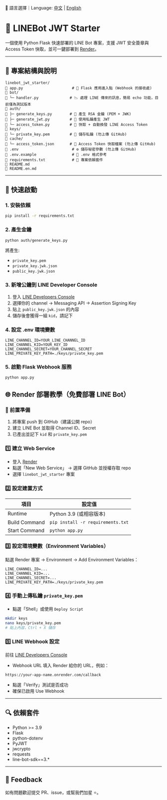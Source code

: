 📘 語言選擇｜Language: [中文](README.md) | [English](README.en.md)

# 🤖 LINEBot JWT Starter

一個使用 Python Flask 快速部署的 LINE Bot 專案，支援 JWT 安全簽章與 Access Token 快取，並可一鍵部署到 [Render](https://render.com)。

---

## 📁 專案結構與說明

```plaintext
linebot_jwt_starter/
🔼 app.py                      # 🔁 Flask 應用進入點 (Webhook 的接收處)
🔼 bot/
🔼 └─ handler.py              # 📉 處理 LINE 傳來的訊息，簡易 echo 功能，目前僅為測試版本
🔼 auth/
🔼 ├─ generate_keys.py        # 🔐 產生 RSA 金鑰 (PEM + JWK)
🔼 ├─ generate_jwt.py         # 🔐 使用私鑰產生 JWT
🔼 └─ access_token.py         # 🔑 快取 + 自動換發 LINE Access Token
🔼 keys/
🔼 └─ private_key.pem         # 🔐 儲存私鑰 (勿上傳 GitHub)
🔼 cache/
🔼 └─ access_token.json       # 🗾 Access Token 快取檔案 (勿上傳 GitHub)
🔼 .env                        # ⚙️ 儲存秘密參數 (勿上傳 GitHub)
🔼 .env.example                # 📄 .env 格式參考
🔼 requirements.txt            # 📆 專案依賴套件
🔼 README.md
🔼 README.en.md
```

---

## 🚀 快速啟動

### 1. 安裝依賴

```bash
pip install -r requirements.txt
```

### 2. 產生金鑰

```bash
python auth/generate_keys.py
```

將產生:

* `private_key.pem`
* `private_key.jwk.json`
* `public_key.jwk.json`

### 3. 新增公鑰到 LINE Developer Console

1. 登入 [LINE Developers Console](https://developers.line.biz/console/)
2. 選擇你的 channel → Messaging API → Assertion Signing Key
3. 貼上 `public_key.jwk.json` 的內容
4. 儲存後會獲得一組 `kid`，請記下

### 4. 設定 .env 環境變數

```env
LINE_CHANNEL_ID=YOUR_LINE_CHANNEL_ID
LINE_CHANNEL_KID=YOUR_KEY_ID
LINE_CHANNEL_SECRET=YOUR_CHANNEL_SECRET
LINE_PRIVATE_KEY_PATH=./keys/private_key.pem
```

### 5. 啟動 Flask Webhook 服務

```bash
python app.py
```

## 🌐 Render 部署教學（免費部署 LINE Bot）

### 📌 前置準備

1. 將專案 push 到 GitHub（建議公開 repo）
2. 建立 LINE Bot 並取得 Channel ID、Secret
3. 已產出並記下 `kid` 和 `private_key.pem`

### 1️⃣ 建立 Web Service

* 登入 [Render](https://dashboard.render.com/)
* 點選「New Web Service」 → 選擇 GitHub 並授權存取 repo
* 選擇 `linebot_jwt_starter` 專案

### 2️⃣ 設定建置方式

| 項目          | 設定值                            |
| ------------- | --------------------------------- |
| Runtime       | Python 3.9 (或相容版本)           |
| Build Command | `pip install -r requirements.txt` |
| Start Command | `python app.py`                   |

### 3️⃣ 設定環境變數（Environment Variables）

點選 Render 專案 → Environment → Add Environment Variables：

```
LINE_CHANNEL_ID=...
LINE_CHANNEL_KID=...
LINE_CHANNEL_SECRET=...
LINE_PRIVATE_KEY_PATH=./keys/private_key.pem
```

### 4️⃣ 手動上傳私鑰 `private_key.pem`

* 點選「Shell」或使用 `Deploy Script`

```bash
mkdir keys
nano keys/private_key.pem
# 貼上內容，Ctrl + X 儲存
```

### 5️⃣ LINE Webhook 設定

前往 [LINE Developers Console](https://developers.line.biz/console)

* Webhook URL 填入 Render 給你的 URL，例如：

```
https://your-app-name.onrender.com/callback
```

* 點選「Verify」測試是否成功
* 確保已啟用 Use Webhook

---

## 🔍 依賴套件

* Python >= 3.9
* Flask
* python-dotenv
* PyJWT
* jwcrypto
* requests
* line-bot-sdk==3.\*

---

## 🙏 Feedback

如有問題歡迎提交 PR、issue，或幫我們加星 ⭐。
